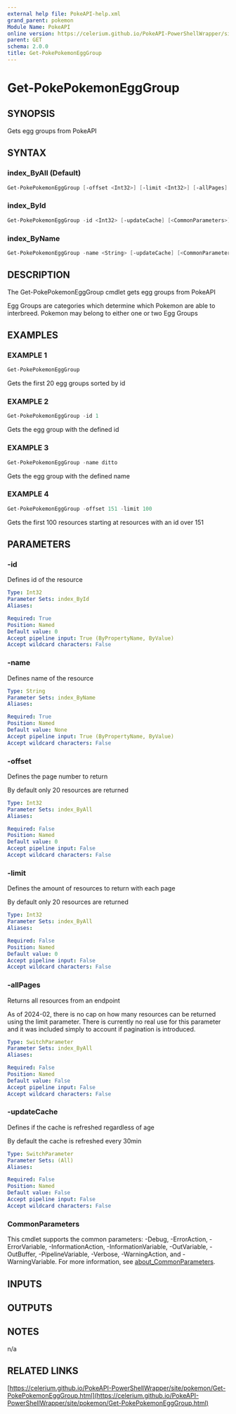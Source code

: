 ```yaml
---
external help file: PokeAPI-help.xml
grand_parent: pokemon
Module Name: PokeAPI
online version: https://celerium.github.io/PokeAPI-PowerShellWrapper/site/pokemon/Get-PokePokemonEggGroup.html
parent: GET
schema: 2.0.0
title: Get-PokePokemonEggGroup
---
```


# Get-PokePokemonEggGroup

## SYNOPSIS
Gets egg groups from PokeAPI

## SYNTAX

### index_ByAll (Default)
```powershell
Get-PokePokemonEggGroup [-offset <Int32>] [-limit <Int32>] [-allPages] [-updateCache] [<CommonParameters>]
```

### index_ById
```powershell
Get-PokePokemonEggGroup -id <Int32> [-updateCache] [<CommonParameters>]
```

### index_ByName
```powershell
Get-PokePokemonEggGroup -name <String> [-updateCache] [<CommonParameters>]
```

## DESCRIPTION
The Get-PokePokemonEggGroup cmdlet gets egg groups from PokeAPI

Egg Groups are categories which determine which Pokemon are
able to interbreed.
Pokemon may belong to either one or two Egg Groups

## EXAMPLES

### EXAMPLE 1
```powershell
Get-PokePokemonEggGroup
```

Gets the first 20 egg groups sorted by id

### EXAMPLE 2
```powershell
Get-PokePokemonEggGroup -id 1
```

Gets the egg group with the defined id

### EXAMPLE 3
```powershell
Get-PokePokemonEggGroup -name ditto
```

Gets the egg group with the defined name

### EXAMPLE 4
```powershell
Get-PokePokemonEggGroup -offset 151 -limit 100
```

Gets the first 100 resources starting at resources with
an id over 151

## PARAMETERS

### -id
Defines id of the resource

```yaml
Type: Int32
Parameter Sets: index_ById
Aliases:

Required: True
Position: Named
Default value: 0
Accept pipeline input: True (ByPropertyName, ByValue)
Accept wildcard characters: False
```

### -name
Defines name of the resource

```yaml
Type: String
Parameter Sets: index_ByName
Aliases:

Required: True
Position: Named
Default value: None
Accept pipeline input: True (ByPropertyName, ByValue)
Accept wildcard characters: False
```

### -offset
Defines the page number to return

By default only 20 resources are returned

```yaml
Type: Int32
Parameter Sets: index_ByAll
Aliases:

Required: False
Position: Named
Default value: 0
Accept pipeline input: False
Accept wildcard characters: False
```

### -limit
Defines the amount of resources to return with each page

By default only 20 resources are returned

```yaml
Type: Int32
Parameter Sets: index_ByAll
Aliases:

Required: False
Position: Named
Default value: 0
Accept pipeline input: False
Accept wildcard characters: False
```

### -allPages
Returns all resources from an endpoint

As of 2024-02, there is no cap on how many resources can be
returned using the limit parameter.
There is currently no real
use for this parameter and it was included simply to account if
pagination is introduced.

```yaml
Type: SwitchParameter
Parameter Sets: index_ByAll
Aliases:

Required: False
Position: Named
Default value: False
Accept pipeline input: False
Accept wildcard characters: False
```

### -updateCache
Defines if the cache is refreshed regardless of age

By default the cache is refreshed every 30min

```yaml
Type: SwitchParameter
Parameter Sets: (All)
Aliases:

Required: False
Position: Named
Default value: False
Accept pipeline input: False
Accept wildcard characters: False
```

### CommonParameters
This cmdlet supports the common parameters: -Debug, -ErrorAction, -ErrorVariable, -InformationAction, -InformationVariable, -OutVariable, -OutBuffer, -PipelineVariable, -Verbose, -WarningAction, and -WarningVariable. For more information, see [about_CommonParameters](http://go.microsoft.com/fwlink/?LinkID=113216).

## INPUTS

## OUTPUTS

## NOTES
n/a

## RELATED LINKS

[https://celerium.github.io/PokeAPI-PowerShellWrapper/site/pokemon/Get-PokePokemonEggGroup.html](https://celerium.github.io/PokeAPI-PowerShellWrapper/site/pokemon/Get-PokePokemonEggGroup.html)

